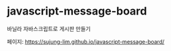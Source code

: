 # javascript-message-board
바닐라 자바스크립트로 게시판 만들기

페이지: https://sujung-lim.github.io/javascript-message-board/
